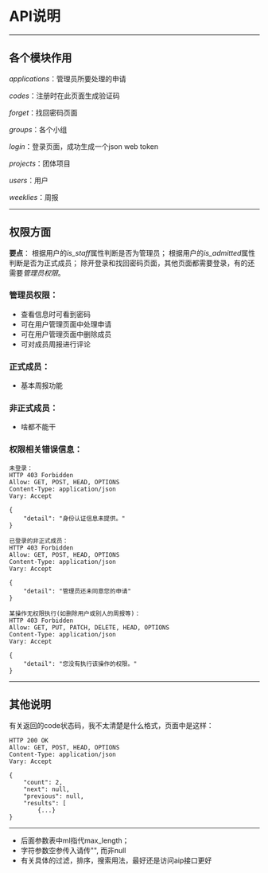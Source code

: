 # API说明

----

## 各个模块作用

*applications*：管理员所要处理的申请

*codes*：注册时在此页面生成验证码

*forget*：找回密码页面

*groups*：各个小组

*login*：登录页面，成功生成一个json web token

*projects*：团体项目

*users*：用户

*weeklies*：周报

----

## 权限方面

**要点**： 根据用户的*is_staff*属性判断是否为管理员；
			根据用户的*is_admitted*属性判断是否为正式成员；
			除开登录和找回密码页面，其他页面都需要登录，有的还需要*管理员权限*。



### 管理员权限：

* 查看信息时可看到密码
* 可在用户管理页面中处理申请
* 可在用户管理页面中删除成员
* 可对成员周报进行评论

### 正式成员：

* 基本周报功能

### 非正式成员：

* 啥都不能干



### 权限相关错误信息：

```
未登录：
HTTP 403 Forbidden
Allow: GET, POST, HEAD, OPTIONS
Content-Type: application/json
Vary: Accept

{
    "detail": "身份认证信息未提供。"
}
```

```
已登录的非正式成员：
HTTP 403 Forbidden
Allow: GET, POST, HEAD, OPTIONS
Content-Type: application/json
Vary: Accept

{
    "detail": "管理员还未同意您的申请"
}
```

``` 
某操作无权限执行(如删除用户或别人的周报等)：
HTTP 403 Forbidden
Allow: GET, PUT, PATCH, DELETE, HEAD, OPTIONS
Content-Type: application/json
Vary: Accept

{
    "detail": "您没有执行该操作的权限。"
}
```



---

## 其他说明

有关返回的code状态码，我不太清楚是什么格式，页面中是这样：

```
HTTP 200 OK
Allow: GET, POST, HEAD, OPTIONS
Content-Type: application/json
Vary: Accept

{
    "count": 2,
    "next": null,
    "previous": null,
    "results": [
        {...}
}
```

---

* 后面参数表中ml指代max_length；
* 字符参数空参传入请传"", 而非null
* 有关具体的过滤，排序，搜索用法，最好还是访问aip接口更好